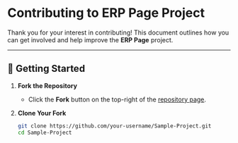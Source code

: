 # Contributing to ERP Page Project

Thank you for your interest in contributing! This document outlines how you can get involved and help improve the **ERP Page** project.

---

## 🚀 Getting Started

1. **Fork the Repository**
   - Click the **Fork** button on the top-right of the [repository page](https://github.com/parimipujitha269/Sample-Project).

2. **Clone Your Fork**
   ```bash
   git clone https://github.com/your-username/Sample-Project.git
   cd Sample-Project
